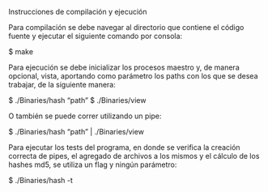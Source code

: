 Instrucciones de compilación y ejecución

Para compilación se debe navegar al directorio que contiene el código fuente y ejecutar el siguiente comando por consola:

$ make

Para ejecución se debe inicializar los procesos maestro y, de manera opcional, vista, aportando como parámetro los paths con los que se desea trabajar, de la siguiente manera:

$ ./Binaries/hash “path”
$ ./Binaries/view

O también se puede correr utilizando un pipe:

$ ./Binaries/hash “path” | ./Binaries/view

Para ejecutar los tests del programa, en donde se verifica la creación correcta de pipes, el agregado de archivos a los mismos y el cálculo de los hashes md5, se utiliza un flag y ningún parámetro:

$ ./Binaries/hash -t
